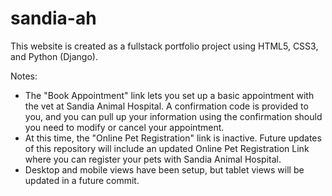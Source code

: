 # sandia-ah
This website is created as a fullstack portfolio project using HTML5, CSS3, and Python (Django).

Notes:
<ul>
  <li>The "Book Appointment" link lets you set up a basic appointment with the vet at Sandia Animal Hospital. A confirmation code is provided to you, and you can pull up your information using the confirmation should you need to modify or cancel your appointment.</li>
  <li>At this time, the "Online Pet Registration" link is inactive. Future updates of this repository will include an updated Online Pet Registration Link where you can register your pets with Sandia Animal Hospital.</li>
  <li>Desktop and mobile views have been setup, but tablet views will be updated in a future commit.</li>
